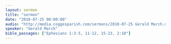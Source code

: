 ```yaml
---
layout: sermon
title: "sermon"
date: "2010-07-25 00:00:00"
audio: "http://media.coggesparish.com/sermons/2010-07-25 Gerald March.mp3"
speaker: "Gerald March"
bible_passages: ["Ephesians 1:3-5, 11-12, 15-23, 2:10"]
---
```

